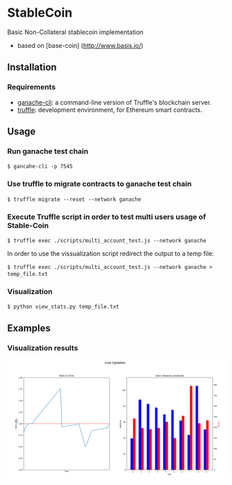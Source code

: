 # StableCoin
Basic Non-Collateral stablecoin implementation

+ based on [base-coin] (http://www.basis.io/)

## Installation

### Requirements
+  [ganache-cli](https://github.com/trufflesuite/ganache-cli): a command-line version of Truffle's blockchain server.
+  [truffle](https://github.com/trufflesuite/truffle): development environment, for Ethereum smart contracts.


## Usage

### Run ganache test chain

```
$ gancahe-cli -p 7545
```

### Use truffle to migrate contracts to ganache test chain

```
$ truffle migrate --reset --network ganache
```

### Execute Truffle script in order to test multi users usage of Stable-Coin
```
$ truffle exec ./scripts/multi_account_test.js --network ganache 
```

In order to use the vissualization script redirect the output to a temp file:

```
$ truffle exec ./scripts/multi_account_test.js --network ganache > temp_file.txt
```



### Visualization
```
$ python view_stats.py temp_file.txt
```


## Examples

### Visualization results

![Visuallization example](./pics/example_2.png)
